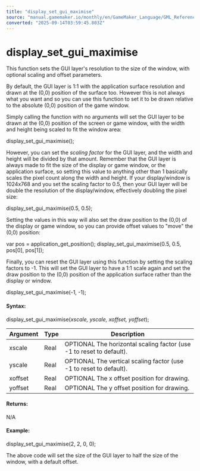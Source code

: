 ```yaml
---
title: "display_set_gui_maximise"
source: "manual.gamemaker.io/monthly/en/GameMaker_Language/GML_Reference/Cameras_And_Display/display_set_gui_maximise.htm"
converted: "2025-09-14T03:59:45.803Z"
---
```


# display\_set\_gui\_maximise

This function sets the GUI layer's resolution to the size of the window, with optional scaling and offset parameters.

By default, the GUI layer is 1:1 with the application surface resolution and drawn at the (0,0) position of the surface too. However this is not always what you want and so you can use this function to set it to be drawn relative to the absolute (0,0) position of the game window.

Simply calling the function with no arguments will set the GUI layer to be drawn at the (0,0) position of the screen or game window, with the width and height being scaled to fit the window area:

display\_set\_gui\_maximise();

However, you can set the _scaling factor_ for the GUI layer, and the width and height will be divided by that amount. Remember that the GUI layer is always made to fit the size of the display or game window, or the application surface, so setting this value to anything other than 1 basically scales the pixel count along the width and height. If your display/window is 1024x768 and you set the scaling factor to 0.5, then your GUI layer will be double the resolution of the display/window, effectively doubling the pixel size:

display\_set\_gui\_maximise(0.5, 0.5);

Setting the values in this way will also set the draw position to the (0,0) of the display or game window, so you can provide offset values to "move" the (0,0) position:

var pos = application\_get\_position();
display\_set\_gui\_maximise(0.5, 0.5, pos\[0\], pos\[1\]);

Finally, you can reset the GUI layer using this function by setting the scaling factors to -1. This will set the GUI layer to have a 1:1 scale again and set the draw position to the (0,0) position of the application surface rather than the display or window.

display\_set\_gui\_maximise(-1, -1);

#### Syntax:

display\_set\_gui\_maximise(_xscale, yscale, xoffset, yoffset_);

| Argument | Type | Description |
| --- | --- | --- |
| xscale | Real | OPTIONAL The horizontal scaling factor (use -1 to reset to default). |
| yscale | Real | OPTIONAL The vertical scaling factor (use -1 to reset to default). |
| xoffset | Real | OPTIONAL The x offset position for drawing. |
| yoffset | Real | OPTIONAL The y offset position for drawing. |

#### Returns:

N/A

#### Example:

display\_set\_gui\_maximise(2, 2, 0, 0);

The above code will set the size of the GUI layer to half the size of the window, with a default offset.
